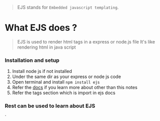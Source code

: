 > EJS stands for `Embedded javascript templating`.

# What  EJS does ?

> EJS is used to render html tags in a express or node.js file
> It's like rendering html in java script



### Installation and setup

1. Install node js if not installed 
2. Under the same dir as your express or node js code 
3. Open terminal and install `npm install ejs`
4. Refer the [docs](https://ejs.co/#docs) if you learn more about other than this notes
5. Refer the tags section which is import in ejs docs

### Rest can be used to learn about EJS
`